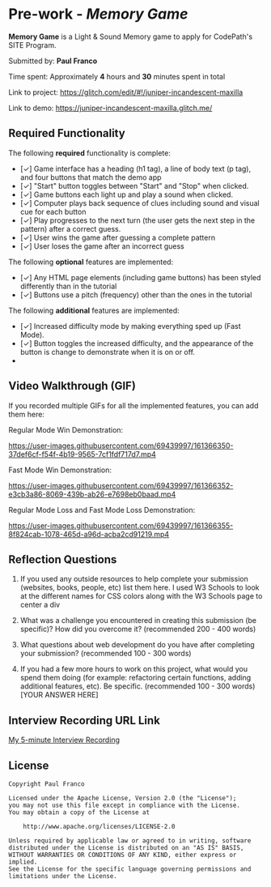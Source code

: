 # Pre-work - *Memory Game*

**Memory Game** is a Light & Sound Memory game to apply for CodePath's SITE Program. 

Submitted by: **Paul Franco**

Time spent: Approximately **4** hours and **30** minutes spent in total

Link to project: https://glitch.com/edit/#!/juniper-incandescent-maxilla

Link to demo: https://juniper-incandescent-maxilla.glitch.me/

## Required Functionality

The following **required** functionality is complete:

* [✓] Game interface has a heading (h1 tag), a line of body text (p tag), and four buttons that match the demo app
* [✓] "Start" button toggles between "Start" and "Stop" when clicked. 
* [✓] Game buttons each light up and play a sound when clicked. 
* [✓] Computer plays back sequence of clues including sound and visual cue for each button
* [✓] Play progresses to the next turn (the user gets the next step in the pattern) after a correct guess. 
* [✓] User wins the game after guessing a complete pattern
* [✓] User loses the game after an incorrect guess

The following **optional** features are implemented:

* [✓] Any HTML page elements (including game buttons) has been styled differently than in the tutorial
* [✓] Buttons use a pitch (frequency) other than the ones in the tutorial

The following **additional** features are implemented:

- [✓] Increased difficulty mode by making everything sped up (Fast Mode).
- [✓] Button toggles the increased difficulty, and the appearance of the button is change to demonstrate when it is on or off.
- 
## Video Walkthrough (GIF)

If you recorded multiple GIFs for all the implemented features, you can add them here:

Regular Mode Win Demonstration:

https://user-images.githubusercontent.com/69439997/161366350-37def6cf-f54f-4b19-9565-7cf1fdf717d7.mp4

Fast Mode Win Demonstration:

https://user-images.githubusercontent.com/69439997/161366352-e3cb3a86-8069-439b-ab26-e7698eb0baad.mp4

Regular Mode Loss and Fast Mode Loss Demonstration:

https://user-images.githubusercontent.com/69439997/161366355-8f824cab-1078-465d-a96d-acba2cd91219.mp4




## Reflection Questions
1. If you used any outside resources to help complete your submission (websites, books, people, etc) list them here. 
I used W3 Schools to look at the different names for CSS colors along with the W3 Schools page to center a div

2. What was a challenge you encountered in creating this submission (be specific)? How did you overcome it? (recommended 200 - 400 words) 


3. What questions about web development do you have after completing your submission? (recommended 100 - 300 words) 


4. If you had a few more hours to work on this project, what would you spend them doing (for example: refactoring certain functions, adding additional features, etc). Be specific. (recommended 100 - 300 words) 
[YOUR ANSWER HERE]



## Interview Recording URL Link

[My 5-minute Interview Recording](your-link-here)



## License

    Copyright Paul Franco

    Licensed under the Apache License, Version 2.0 (the "License");
    you may not use this file except in compliance with the License.
    You may obtain a copy of the License at

        http://www.apache.org/licenses/LICENSE-2.0

    Unless required by applicable law or agreed to in writing, software
    distributed under the License is distributed on an "AS IS" BASIS,
    WITHOUT WARRANTIES OR CONDITIONS OF ANY KIND, either express or implied.
    See the License for the specific language governing permissions and
    limitations under the License.
